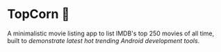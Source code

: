 # TopCorn 🍿

A minimalistic movie  listing app to list IMDB's top 250 movies of all time,
built to *demonstrate latest hot trending Android development tools*.

